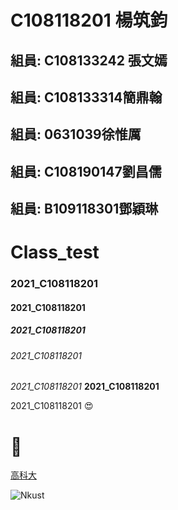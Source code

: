# C108118201 楊筑鈞
## 組員: C108133242 張文嫣 
## 組員: C108133314簡鼎翰
## 組員: 0631039徐惟厲
## 組員: C108190147劉昌儒
## 組員: B109118301鄧穎琳

# Class_test
### 2021_C108118201
#### 2021_C108118201
##### 2021_C108118201
###### 2021_C108118201

*2021_C108118201*
**2021_C108118201**

2021_C108118201 😍 
# 🐛

[高科大](https://www.nkust.edu.tw/)

![Nkust](https://www.nkust.edu.tw/var/file/0/1000/img/513/182513897.png "NKUST")
